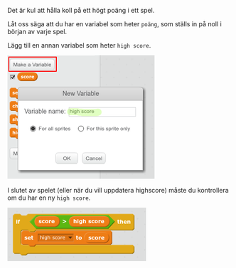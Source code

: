Det är kul att hålla koll på ett högt poäng i ett spel.

Låt oss säga att du har en variabel som heter `poäng`, som ställs in på noll i början av varje spel.

Lägg till en annan variabel som heter `high score`.

![skärmdump](images/make-high-score-variable.png)

I slutet av spelet (eller när du vill uppdatera highscore) måste du kontrollera om du har en ny `high score`.

![skärmdump](images/check-for-high-score.png)